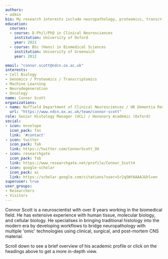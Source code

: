 ```yaml
---
authors:
- admin
bio: My research interests include neuropathology, proteomics, transcriptomics and biomarker discovery. 
education:
  courses:
  - course: D.Phil/PhD in Clinical Neurosciences
    institution: University of Oxford
    year: 2021
  - course: BSc (Hons) in Biomedical Sciences
    institution: University of Greenwich
    year: 2012

email: "connor.scott@ndcn.ox.ac.uk"
interests:
- Cell Biology
- Genomics / Proteomics / Transcriptomics
- Machine Learning
- Neurodegeneration
- Oncology
name: Connor Scott
organizations:
- name: Nuffield Department of Clinical Neurosciences / UK Dementia Research Institute
  url: "https://www.ndcn.ox.ac.uk/team/connor-scott"
role: Senior Histology Manager (UCL) / Hononary Academic (Oxford)
social:
- icon: envelope
  icon_pack: fas
  link: '#contact'
- icon: twitter
  icon_pack: fab
  link: https://twitter.com/ConnorScott_OX
- icon: researchgate
  icon_pack: fab
  link: https://www.researchgate.net/profile/Connor_Scott4
- icon: google-scholar
  icon_pack: ai
  link: https://scholar.google.com/citations?user=Sr2q5WYAAAAJ&hl=en
superuser: true
user_groups:
- Researchers
- Visitors
--- 
```


Connor Scott is a neuroscientist with over 8 years working in the biomedical field. He has extensive experience with human tissue, molecular biology, and cellular biology. He specialises in bringing traditional histology into the modern era by developing workflows to bridge neuropathology with multiple 'omic' technologies using clinical, surgical, and post-mortem CNS material.

Scroll down to see a brief overview of his academic profile or click on the headings above to get a more in-depth view.
